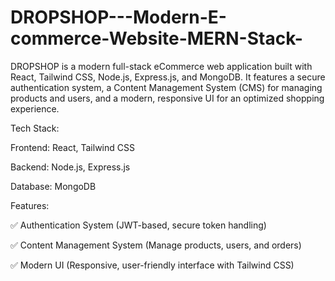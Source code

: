 # DROPSHOP---Modern-E-commerce-Website-MERN-Stack-
DROPSHOP is a modern full-stack eCommerce web application built with React, Tailwind CSS, Node.js, Express.js, and MongoDB. It features a secure authentication system, a Content Management System (CMS) for managing products and users, and a modern, responsive UI for an optimized shopping experience.


Tech Stack:

Frontend: React, Tailwind CSS

Backend: Node.js, Express.js

Database: MongoDB


Features:

✅ Authentication System (JWT-based, secure token handling)

✅ Content Management System (Manage products, users, and orders)

✅ Modern UI (Responsive, user-friendly interface with Tailwind CSS)
